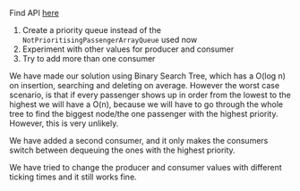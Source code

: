 Find API [here](https://rawgit.com/cphbus-algorithms/airport-template/master/target/site/apidocs/index.html)

 1. Create a priority queue instead of the `NotPrioritisingPassengerArrayQueue` used now
 2. Experiment with other values for producer and consumer
 3. Try to add more than one consumer



We have made our solution using Binary Search Tree, which has a O(log n) on insertion, searching and deleting on average.
However the worst case scenario, is that if every passenger shows up in order from the lowest to the highest we will have a O(n), because we will have to go through the whole tree to find the biggest node/the one passenger with the highest priority.
However, this is very unlikely.  

We have added a second consumer, and it only makes the consumers switch between dequeuing the ones with the highest priority.  

We have tried to change the producer and consumer values with different ticking times and it still works fine.
